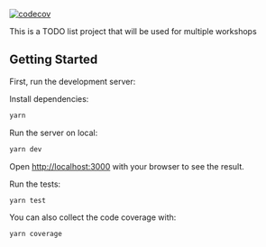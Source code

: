 [![codecov](https://codecov.io/gh/gmilon/todo-next/branch/main/graph/badge.svg?token=O92EQNTU9B)](https://codecov.io/gh/gmilon/todo-next)

This is a TODO list project that will be used for multiple workshops

## Getting Started

First, run the development server:

Install dependencies:

```bash
yarn
```

Run the server on local:
```bash
yarn dev
```

Open [http://localhost:3000](http://localhost:3000) with your browser to see the result.

Run the tests:
```bash
yarn test
```

You can also collect the code coverage with:
```bash
yarn coverage
```

